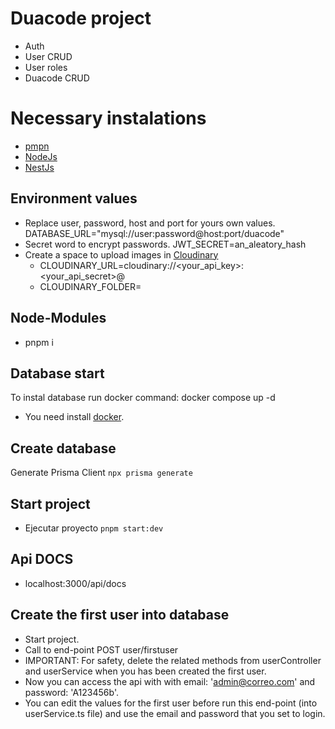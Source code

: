 # Duacode project

* Auth
* User CRUD
* User roles
* Duacode CRUD

# Necessary instalations

* [pmpn](https://pnpm.io/es/installation)
* [NodeJs](https://nodejs.org/en/download)
* [NestJs](https://docs.nestjs.com/first-steps)

## Environment values

* Replace user, password, host and port for yours own values.
  DATABASE_URL="mysql://user:password@host:port/duacode"
* Secret word to encrypt passwords.
  JWT_SECRET=an_aleatory_hash
* Create a space to upload images in [Cloudinary](https://cloudinary.com/)
  * CLOUDINARY_URL=cloudinary://<your_api_key>:<your_api_secret>@
  * CLOUDINARY_FOLDER=

## Node-Modules

* pnpm i

## Database start

To instal database run docker command: docker compose up -d

* You need install [docker](https://docs.docker.com/engine/install/).

## Create database

Generate Prisma Client `npx prisma generate`

## Start project

* Ejecutar proyecto `pnpm start:dev`

## Api DOCS

* localhost:3000/api/docs

## Create the first user into database

* Start project.
* Call to end-point POST user/firstuser
* IMPORTANT: For safety, delete the related methods from userController and userService when you has been created the first user.
* Now you can access the api with with email: 'admin@correo.com' and password: 'A123456b'.
* You can edit the values for the first user before run this end-point (into userService.ts file) and use the email and password that you set to login.

